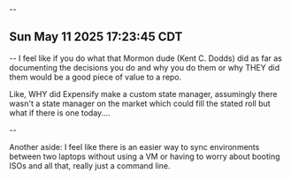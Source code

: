 --

## Sun May 11 2025 17:23:45 CDT

--
I feel like if you do what that Mormon dude (Kent C. Dodds) did as far as documenting the decisions you do and why you do them or why THEY did them would be a good piece of value to a repo.

Like, WHY did Expensify make a custom state manager, assumingly there wasn't a state manager on the market which could fill the stated roll but what if there is one today....

--

Another aside: I feel like there is an easier way to sync environments between two laptops without using a VM or having to worry about booting ISOs and all that, really just a command line.
